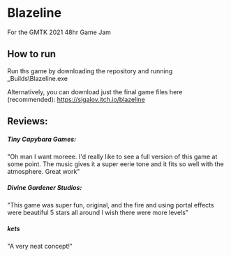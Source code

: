 # Blazeline
For the GMTK 2021 48hr Game Jam

## How to run

Run ths game by downloading the repository and running _Builds\Blazeline.exe

Alternatively, you can download just the final game files here (recommended):
https://sigalov.itch.io/blazeline

## Reviews:

##### Tiny Capybara Games:
"Oh man I want moreee. I'd really like to see a full version of this game at some point. The music gives it a super eerie tone and it fits so well with the atmosphere. Great work"

##### Divine Gardener Studios:
"This game was super fun, original, and the fire and using portal effects were beautiful 5 stars all around I wish there were more levels"

##### kets
"A very neat concept!"

